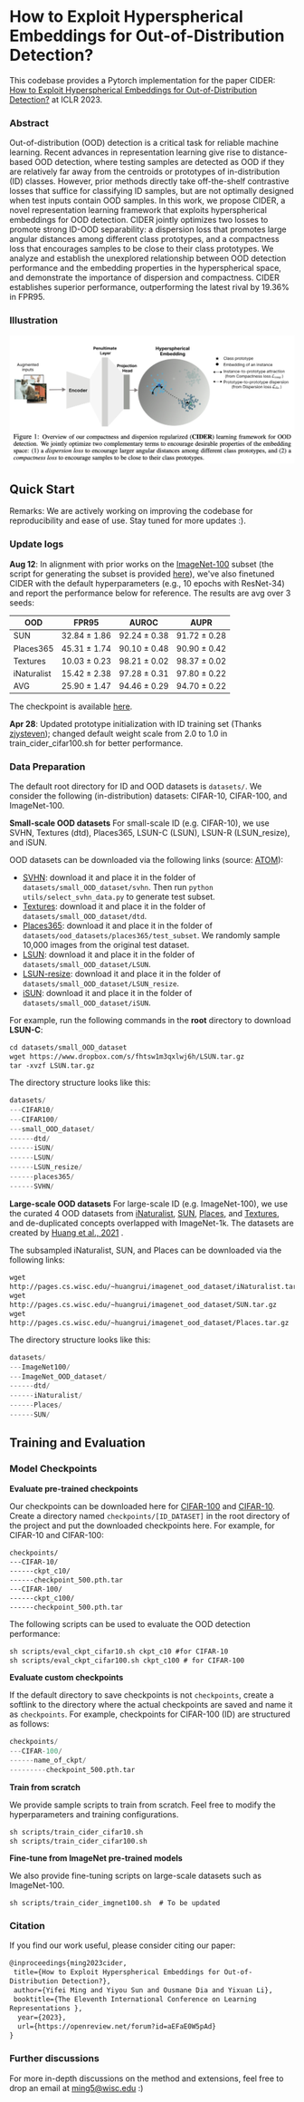 # How to Exploit Hyperspherical Embeddings for Out-of-Distribution Detection? 

This codebase provides a Pytorch implementation for the paper CIDER: [How to Exploit Hyperspherical Embeddings for Out-of-Distribution Detection?](https://openreview.net/forum?id=aEFaE0W5pAd) at ICLR 2023.

### Abstract

Out-of-distribution (OOD) detection is a critical task for reliable machine learning. Recent advances in representation learning give rise to distance-based OOD detection, where testing samples are detected as OOD if they are relatively far away from the centroids or prototypes of in-distribution (ID) classes. However, prior methods directly take off-the-shelf contrastive losses that suffice for classifying ID samples, but are not optimally designed when test inputs contain OOD samples. In this work, we propose CIDER, a novel representation learning framework that exploits hyperspherical embeddings for OOD detection. CIDER jointly optimizes two losses to promote strong ID-OOD separability: a dispersion loss that promotes large angular distances among different class prototypes, and a compactness loss that encourages samples to be close to their class prototypes. We analyze and establish the unexplored relationship between OOD detection performance and the embedding properties in the hyperspherical space, and demonstrate the importance of dispersion and compactness. CIDER establishes superior performance, outperforming the latest rival by 19.36% in FPR95. 

### Illustration

![fig1](readme_figs/fig1.png)



## Quick Start

Remarks: We are actively working on improving the codebase for reproducibility and ease of use. Stay tuned for more updates :).

### Update logs
**Aug 12**: In alignment with prior works on the [ImageNet-100](https://github.com/deeplearning-wisc/MCM/tree/main) subset (the script for generating the subset is provided [here](https://github.com/deeplearning-wisc/MCM/blob/main/create_imagenet_subset.py)), we've also finetuned CIDER with the default hyperparameters (e.g., 10 epochs with ResNet-34) and report the performance below for reference. The results are avg over 3 seeds:

| OOD         | FPR95          | AUROC          | AUPR           |
|-------------|----------------|----------------|----------------|
| SUN         | 32.84 ± 1.86   | 92.24 ± 0.38   | 91.72 ± 0.28   |
| Places365   | 45.31 ± 1.74   | 90.10 ± 0.48   | 90.90 ± 0.42   |
| Textures         | 10.03 ± 0.23   | 98.21 ± 0.02   | 98.37 ± 0.02   |
| iNaturalist | 15.42 ± 2.38   | 97.28 ± 0.31   | 97.80 ± 0.22   |
| AVG         | 25.90 ± 1.47   | 94.46 ± 0.29   | 94.70 ± 0.22   |


The checkpoint is available [here](https://drive.google.com/drive/folders/1IJXpHLllI9pj39xn25LSNRaVHZ9fFz6-?usp=sharing). 

**Apr 28**: Updated prototype initialization with ID training set (Thanks [zjysteven](https://github.com/zjysteven)); changed default weight scale from 2.0 to 1.0 in train_cider_cifar100.sh for better performance. 

### Data Preparation

The default root directory for ID and OOD datasets is `datasets/`. We consider the following (in-distribution) datasets: CIFAR-10, CIFAR-100, and ImageNet-100. 

**Small-scale OOD datasets** For small-scale ID (e.g. CIFAR-10), we use SVHN, Textures (dtd), Places365, LSUN-C (LSUN), LSUN-R (LSUN_resize), and iSUN. 

OOD datasets can be downloaded via the following links (source: [ATOM](https://github.com/jfc43/informative-outlier-mining/blob/master/README.md)):

* [SVHN](http://ufldl.stanford.edu/housenumbers/test_32x32.mat): download it and place it in the folder of `datasets/small_OOD_dataset/svhn`. Then run `python utils/select_svhn_data.py` to generate test subset.
* [Textures](https://www.robots.ox.ac.uk/~vgg/data/dtd/download/dtd-r1.0.1.tar.gz): download it and place it in the folder of `datasets/small_OOD_dataset/dtd`.
* [Places365](http://data.csail.mit.edu/places/places365/test_256.tar): download it and place it in the folder of `datasets/ood_datasets/places365/test_subset`. We randomly sample 10,000 images from the original test dataset. 
* [LSUN](https://www.dropbox.com/s/fhtsw1m3qxlwj6h/LSUN.tar.gz): download it and place it in the folder of `datasets/small_OOD_dataset/LSUN`.
* [LSUN-resize](https://www.dropbox.com/s/moqh2wh8696c3yl/LSUN_resize.tar.gz): download it and place it in the folder of `datasets/small_OOD_dataset/LSUN_resize`.
* [iSUN](https://www.dropbox.com/s/ssz7qxfqae0cca5/iSUN.tar.gz): download it and place it in the folder of `datasets/small_OOD_dataset/iSUN`.

For example, run the following commands in the **root** directory to download **LSUN-C**:
```
cd datasets/small_OOD_dataset
wget https://www.dropbox.com/s/fhtsw1m3qxlwj6h/LSUN.tar.gz
tar -xvzf LSUN.tar.gz
```

The directory structure looks like this:

```python
datasets/
---CIFAR10/
---CIFAR100/
---small_OOD_dataset/
------dtd/
------iSUN/
------LSUN/
------LSUN_resize/
------places365/
------SVHN/
```


**Large-scale OOD datasets** For large-scale ID (e.g. ImageNet-100), we use the curated 4 OOD datasets from [iNaturalist](https://arxiv.org/pdf/1707.06642.pdf), [SUN](https://vision.princeton.edu/projects/2010/SUN/paper.pdf), [Places](http://places2.csail.mit.edu/PAMI_places.pdf), and [Textures](https://arxiv.org/pdf/1311.3618.pdf), and de-duplicated concepts overlapped with ImageNet-1k. The datasets are created by  [Huang et al., 2021](https://github.com/deeplearning-wisc/large_scale_ood) .

The subsampled iNaturalist, SUN, and Places can be downloaded via the following links:

```
wget http://pages.cs.wisc.edu/~huangrui/imagenet_ood_dataset/iNaturalist.tar.gz
wget http://pages.cs.wisc.edu/~huangrui/imagenet_ood_dataset/SUN.tar.gz
wget http://pages.cs.wisc.edu/~huangrui/imagenet_ood_dataset/Places.tar.gz

```
The directory structure looks like this:
```python
datasets/
---ImageNet100/
---ImageNet_OOD_dataset/
------dtd/
------iNaturalist/
------Places/
------SUN/
```


## Training and Evaluation 

### Model Checkpoints

**Evaluate pre-trained checkpoints** 

Our checkpoints can be downloaded here for [CIFAR-100](https://drive.google.com/drive/folders/1SjW2kvhDQ6qcsIo5TR7eLMrcL3r6Y3QN?usp=share_link) and [CIFAR-10](https://drive.google.com/drive/folders/1rkXQYHcaITZCj55OLNXqy_b-yjktONrn?usp=share_link). Create a directory named `checkpoints/[ID_DATASET]` in the root directory of the project and put the downloaded checkpoints here. For example, for CIFAR-10 and CIFAR-100:

```
checkpoints/
---CIFAR-10/	 	
------ckpt_c10/
------checkpoint_500.pth.tar
---CIFAR-100/	 	
------ckpt_c100/
------checkpoint_500.pth.tar
```

The following scripts can be used to evaluate the OOD detection performance:

```
sh scripts/eval_ckpt_cifar10.sh ckpt_c10 #for CIFAR-10
sh scripts/eval_ckpt_cifar100.sh ckpt_c100 # for CIFAR-100
```



**Evaluate custom checkpoints** 

If the default directory to save checkpoints is not `checkpoints`, create a softlink to the directory where the actual checkpoints are saved and name it as `checkpoints`. For example, checkpoints for CIFAR-100 (ID) are structured as follows: 

```python
checkpoints/
---CIFAR-100/
------name_of_ckpt/
---------checkpoint_500.pth.tar
```



**Train from scratch** 

We provide sample scripts to train from scratch. Feel free to modify the hyperparameters and training configurations.

```
sh scripts/train_cider_cifar10.sh
sh scripts/train_cider_cifar100.sh
```

**Fine-tune from ImageNet pre-trained models** 

We also provide fine-tuning scripts on large-scale datasets such as ImageNet-100.

```
sh scripts/train_cider_imgnet100.sh  # To be updated
```




### Citation

If you find our work useful, please consider citing our paper:

```
@inproceedings{ming2023cider,
 title={How to Exploit Hyperspherical Embeddings for Out-of-Distribution Detection?},
 author={Yifei Ming and Yiyou Sun and Ousmane Dia and Yixuan Li},
 booktitle={The Eleventh International Conference on Learning Representations },
  year={2023},
  url={https://openreview.net/forum?id=aEFaE0W5pAd}
}
```

### Further discussions
For more in-depth discussions on the method and extensions, feel free to drop an email at ming5@wisc.edu :)


